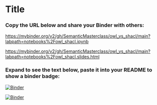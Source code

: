 # Title

### Copy the URL below and share your Binder with others:
https://mybinder.org/v2/gh/SemanticMasterclass/owl_vs_shacl/main?labpath=notebooks%2Fowl_shacl.ipynb

https://mybinder.org/v2/gh/SemanticMasterclass/owl_vs_shacl/main?labpath=notebooks%2Fowl_shacl.slides.html

### Expand to see the text below, paste it into your README to show a binder badge:
[![Binder](https://mybinder.org/badge_logo.svg)](https://mybinder.org/v2/gh/SemanticMasterclass/owl_vs_shacl/main?labpath=notebooks%2Fowl_shacl.ipynb)

[![Binder](https://mybinder.org/badge_logo.svg)](https://mybinder.org/v2/gh/SemanticMasterclass/owl_vs_shacl/main?labpath=notebooks%2Fowl_shacl.slides.html)